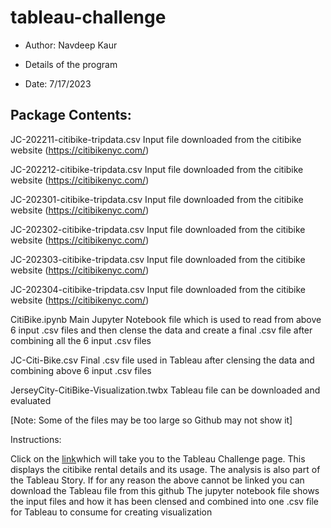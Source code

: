 # tableau-challenge

* Author: Navdeep Kaur

* Details of the program

* Date: 7/17/2023

## Package Contents:
JC-202211-citibike-tripdata.csv Input file downloaded from the citibike website (https://citibikenyc.com/)

JC-202212-citibike-tripdata.csv Input file downloaded from the citibike website (https://citibikenyc.com/)

JC-202301-citibike-tripdata.csv Input file downloaded from the citibike website (https://citibikenyc.com/)

JC-202302-citibike-tripdata.csv Input file downloaded from the citibike website (https://citibikenyc.com/)

JC-202303-citibike-tripdata.csv Input file downloaded from the citibike website (https://citibikenyc.com/)

JC-202304-citibike-tripdata.csv Input file downloaded from the citibike website (https://citibikenyc.com/)

CitiBike.ipynb Main Jupyter Notebook file which is used to read from above 6 input .csv files and then clense the data and create a final .csv file after combining all the 6 input .csv files

JC-Citi-Bike.csv Final .csv file used in Tableau after clensing the data and combining above 6 input .csv files

JerseyCity-CitiBike-Visualization.twbx Tableau file can be downloaded and evaluated

[Note: Some of the files may be too large so Github may not show it]

Instructions:

Click on the [link](https://public.tableau.com/app/profile/navdeep.kaur6193/viz/JerseyCity-CitiBike-Visualization_17103448629560/JerseyCityBikeStory)which will take you to the Tableau Challenge page. This displays the citibike rental details and its usage. The analysis is also part of the Tableau Story.
If for any reason the above cannot be linked you can download the Tableau file from this github
The jupyter notebook file shows the input files and how it has been clensed and combined into one .csv file for Tableau to consume for creating visualization
